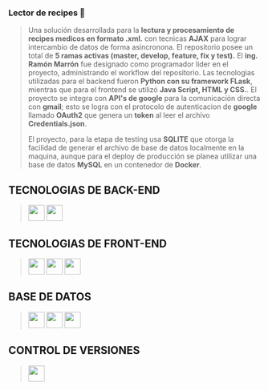 ###  Lector de recipes 📝
> Una solución desarrollada para la **lectura y procesamiento de recipes medicos en formato .xml.** con tecnicas **AJAX** para lograr intercambio de datos de forma asincronona.
> El repositorio posee un total de **5 ramas activas (master, develop, feature, fix y test).**
> El **ing. Ramón Marrón** fue designado como programador lider en el proyecto, administrando el workflow del repositorio.
> Las tecnologias utilizadas para el backend fueron **Python con su framework FLask**, mientras que para el frontend se utilizó
> **Java Script, HTML y CSS.**. El proyecto se integra con **API's de google** para la comunicación directa con **gmail**; esto se logra con el protocolo de autenticacion de **google** llamado **OAuth2** que genera un **token** al leer el archivo **Credentials.json**.
>
> El proyecto, para la etapa de testing usa **SQLITE** que otorga la facilidad de generar el archivo de base de datos localmente en la maquina, aunque para el deploy de producción se planea utilizar una base de datos **MySQL** en un contenedor de **Docker**.

## TECNOLOGIAS DE BACK-END
> <a> <img width ='32px' src ='https://raw.githubusercontent.com/rahulbanerjee26/githubAboutMeGenerator/main/icons/python.svg'> </a>
> <a> <img width ='32px' src ='https://github.com/rahulbanerjee26/githubProfileReadmeGenerator/blob/main/icons/flask.svg'> </a>
## TECNOLOGIAS DE FRONT-END
> <a> <img width ='32px' src ='https://raw.githubusercontent.com/rahulbanerjee26/githubAboutMeGenerator/main/icons/javascript.svg'> </a>
> <a> <img width ='32px' src ='https://raw.githubusercontent.com/rahulbanerjee26/githubAboutMeGenerator/main/icons/css.svg'> </a>
> <a> <img width ='32px' src ='https://raw.githubusercontent.com/rahulbanerjee26/githubAboutMeGenerator/main/icons/html.svg'> </a>
## BASE DE DATOS
> <a> <img width ='32px' src ='https://github.com/rahulbanerjee26/githubProfileReadmeGenerator/blob/main/icons/mysql.svg'> </a>
> <a> <img width ='32px' src ='https://raw.githubusercontent.com/rahulbanerjee26/githubAboutMeGenerator/main/icons/sqlite.svg'> </a>
> <a> <img width ='32px' src ='https://github.com/rahulbanerjee26/githubProfileReadmeGenerator/blob/main/icons/docker.svg'> </a>
## CONTROL DE VERSIONES
> <a> <img width ='32px' src ='https://github.com/rahulbanerjee26/githubProfileReadmeGenerator/blob/main/icons/git.svg'> </a>
